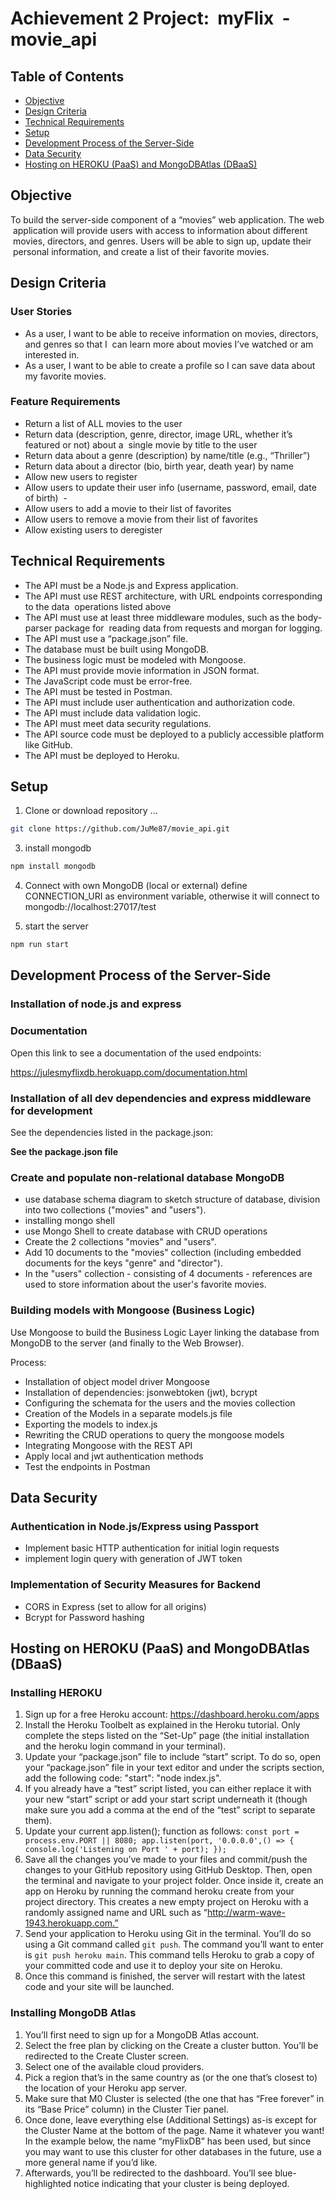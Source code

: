 # Achievement 2 Project:  myFlix  - movie_api

## Table of Contents

-   [Objective](#Objective)
-   [Design Criteria](#Design-criteria)
-   [Technical Requirements](#Technical-Requirements)
-   [Setup](#setup)
-   [Development Process of the Server-Side](#development-process-of-the-server-side)
-   [Data Security](#data-security)
-   [Hosting on HEROKU (PaaS) and MongoDBAtlas (DBaaS)](#hosting-on-heroku-paas-and-mongodbatlas-dbaas)

## Objective

To build the server-side component of a “movies” web application. The web  application will provide users with access to information about different  movies, directors, and genres. Users will be able to sign up, update their  personal information, and create a list of their favorite movies.

## Design Criteria

### User Stories

-   As a user, I want to be able to receive information on movies, directors, and genres so that I  can learn more about movies I’ve watched or am interested in.
-   As a user, I want to be able to create a profile so I can save data about my favorite movies.

### Feature Requirements

-   Return a list of ALL movies to the user
-   Return data (description, genre, director, image URL, whether it’s featured or not) about a  single movie by title to the user
-   Return data about a genre (description) by name/title (e.g., “Thriller”)
-   Return data about a director (bio, birth year, death year) by name
-   Allow new users to register
-   Allow users to update their user info (username, password, email, date of birth)  -
-   Allow users to add a movie to their list of favorites
-   Allow users to remove a movie from their list of favorites
-   Allow existing users to deregister

## Technical Requirements

-   The API must be a Node.js and Express application.
-   The API must use REST architecture, with URL endpoints corresponding to the data  operations listed above
-   The API must use at least three middleware modules, such as the body-parser package for  reading data from requests and morgan for logging.
-   The API must use a “package.json” file.
-   The database must be built using MongoDB.
-   The business logic must be modeled with Mongoose.
-   The API must provide movie information in JSON format.
-   The JavaScript code must be error-free.
-   The API must be tested in Postman.
-   The API must include user authentication and authorization code.
-   The API must include data validation logic.
-   The API must meet data security regulations.
-   The API source code must be deployed to a publicly accessible platform like GitHub.
-   The API must be deployed to Heroku.

## Setup

1. Clone or download repository ...

```bash
git clone https://github.com/JuMe87/movie_api.git
```

3. install mongodb

```bash
npm install mongodb
```

4. Connect with own MongoDB (local or external)
   define CONNECTION_URI as environment variable, otherwise it will connect to mongodb://localhost:27017/test

5. start the server

```bash
npm run start
```

## Development Process of the Server-Side

### Installation of node.js and express

### Documentation

Open this link to see a documentation of the used endpoints:

https://julesmyflixdb.herokuapp.com/documentation.html

### Installation of all dev dependencies and express middleware for development

See the dependencies listed in the package.json:

**See the package.json file**

### Create and populate non-relational database MongoDB

-   use database schema diagram to sketch structure of database, division into two collections ("movies" and "users").
-   installing mongo shell
-   use Mongo Shell to create database with CRUD operations
-   Create the 2 collections "movies" and "users".
-   Add 10 documents to the "movies" collection (including embedded documents for the keys "genre" and "director").
-   In the "users" collection - consisting of 4 documents - references are used to store information about the user's favorite movies.

### Building models with Mongoose (Business Logic)

Use Mongoose to build the Business Logic Layer linking the database from MongoDB to the server (and finally to the Web Browser).

Process:

-   Installation of object model driver Mongoose
-   Installation of dependencies: jsonwebtoken (jwt), bcrypt
-   Configuring the schemata for the users and the movies collection
-   Creation of the Models in a separate models.js file
-   Exporting the models to index.js
-   Rewriting the CRUD operations to query the mongoose models
-   Integrating Mongoose with the REST API
-   Apply local and jwt authentication methods
-   Test the endpoints in Postman

## Data Security

### Authentication in Node.js/Express using Passport

-   Implement basic HTTP authentication for initial login requests
-   implement login query with generation of JWT token

### Implementation of Security Measures for Backend

-   CORS in Express (set to allow for all origins)
-   Bcrypt for Password hashing

## Hosting on HEROKU (PaaS) and MongoDBAtlas (DBaaS)

### Installing HEROKU

1. Sign up for a free Heroku account: https://dashboard.heroku.com/apps
2. Install the Heroku Toolbelt as explained in the Heroku tutorial. Only complete the steps listed on the “Set-Up” page (the initial installation and the heroku login command in your terminal).
3. Update your “package.json” file to include “start” script. To do so, open your “package.json” file in your text editor and under the scripts section, add the following code: "start": "node index.js".
4. If you already have a “test” script listed, you can either replace it with your new “start” script or add your start script underneath it (though make sure you add a comma at the end of the “test” script to separate them).
5. Update your current app.listen(); function as follows:
   `const port = process.env.PORT || 8080; app.listen(port, '0.0.0.0',() => { console.log('Listening on Port ' + port); });`
6. Save all the changes you’ve made to your files and commit/push the changes to your GitHub repository using GitHub Desktop. Then, open the terminal and navigate to your project folder. Once inside it, create an app on Heroku by running the command heroku create from your project directory. This creates a new empty project on Heroku with a randomly assigned name and URL such as “http://warm-wave-1943.herokuapp.com.”
7. Send your application to Heroku using Git in the terminal. You’ll do so using a Git command called `git push`. The command you’ll want to enter is `git push heroku main`. This command tells Heroku to grab a copy of your committed code and use it to deploy your site on Heroku.
8. Once this command is finished, the server will restart with the latest code and your site will be launched.

### Installing MongoDB Atlas

1. You’ll first need to sign up for a MongoDB Atlas account.
2. Select the free plan by clicking on the Create a cluster button. You’ll be redirected to the Create Cluster screen.
3. Select one of the available cloud providers.
4. Pick a region that’s in the same country as (or the one that’s closest to) the location of your Heroku app server.
5. Make sure that M0 Cluster is selected (the one that has “Free forever” in its “Base Price” column) in the Cluster Tier panel.
6. Once done, leave everything else (Additional Settings) as-is except for the Cluster Name at the bottom of the page. Name it whatever you want! In the example below, the name “myFlixDB” has been used, but since you may want to use this cluster for other databases in the future, use a more general name if you’d like.
7. Afterwards, you’ll be redirected to the dashboard. You’ll see blue-highlighted notice indicating that your cluster is being deployed.
